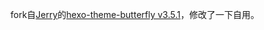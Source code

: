 fork自[Jerry](https://github.com/jerryc127)的[hexo-theme-butterfly v3.5.1](https://github.com/jerryc127/hexo-theme-butterfly/tree/c43546d6e5f1f9298899bd255f189ebc8bfab7e1)，修改了一下自用。